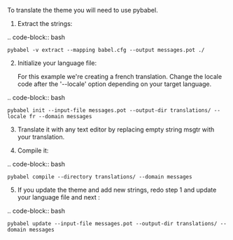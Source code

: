 To translate the theme you will need to use pybabel.

1. Extract the strings:

.. code-block:: bash

	pybabel -v extract --mapping babel.cfg --output messages.pot ./

2. Initialize your language file:

	For this example we're creating a french translation. Change the locale code after the  '--locale' option depending on your target language.

.. code-block:: bash

	pybabel init --input-file messages.pot --output-dir translations/ --locale fr --domain messages

3. Translate it with any text editor by replacing empty string msgtr with your translation.

4. Compile it:

.. code-block:: bash
	
	pybabel compile --directory translations/ --domain messages

5. If you update the theme and add new strings, redo step 1 and update your language file and next :

.. code-block:: bash

	pybabel update --input-file messages.pot --output-dir translations/ --domain messages
